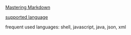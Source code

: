 [Mastering Markdown](https://guides.github.com/features/mastering-markdown/)

[supported language](https://github.com/github/linguist/blob/master/lib/linguist/languages.yml)

frequent used languages: shell, javascript, java, json, xml